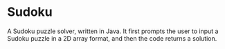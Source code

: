 # Sudoku
A Sudoku puzzle solver, written in Java. It first prompts the user to input a Sudoku puzzle in a 2D array format, and then the code returns a solution. 
